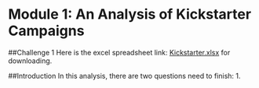 # Module 1: An Analysis of Kickstarter Campaigns

##Challenge 1
Here is the excel spreadsheet link: [Kickstarter.xlsx](https://github.com/cffhr99/Module1-Challenge/blob/main/Kickstarter_Challenge.xlsx?raw=true) for downloading.

##Introduction
In this analysis, there are two questions need to finish:
  1.
